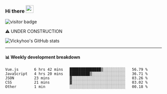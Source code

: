 ### Hi there <a href="https://www.gautamkrishnar.com/"><img src="https://media.giphy.com/media/hvRJCLFzcasrR4ia7z/giphy.gif" width="25px"></a>

![visitor badge](https://visitor-badge.glitch.me/badge?page_id=vickyhoo.vickyhoo&left_color=black&right_color=cornflowerblue)

⚠️ UNDER CONSTRUCTION

![Vickyhoo's GitHub stats](https://github-readme-stats.vercel.app/api?username=vickyhoo&theme=react&show_icons=true&count_private=true)

---

#### :bar_chart: Weekly development breakdown

<!--START_SECTION:waka-->

```text
Vue.js       6 hrs 42 mins   ██████████████▒░░░░░░░░░░   56.79 %
JavaScript   4 hrs 20 mins   █████████▒░░░░░░░░░░░░░░░   36.71 %
JSON         23 mins         ▓░░░░░░░░░░░░░░░░░░░░░░░░   03.26 %
CSS          21 mins         ▓░░░░░░░░░░░░░░░░░░░░░░░░   03.02 %
Other        1 min           ░░░░░░░░░░░░░░░░░░░░░░░░░   00.18 %
```

<!--END_SECTION:waka-->


<!--
**vickyhoo/vickyhoo** is a ✨ _special_ ✨ repository because its `README.md` (this file) appears on your GitHub profile.

Here are some ideas to get you started:

- 🔭 I’m currently working on ...
- 🌱 I’m currently learning ...
- 👯 I’m looking to collaborate on ...
- 🤔 I’m looking for help with ...
- 💬 Ask me about ...
- 📫 How to reach me: ...
- 😄 Pronouns: ...
- ⚡ Fun fact: ...
-->
